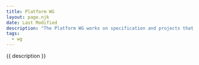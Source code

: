 ```yaml
---
title: Platform WG
layout: page.njk
date: Last Modified
description: "The Platform WG works on specification and projects that create a more integrated, more successful platform for decent technologies."
tags:
  - wg
---
```


{{ description }}
